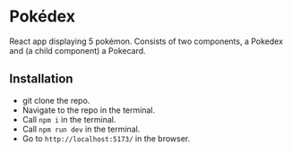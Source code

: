 # Pokédex
React app displaying 5 pokémon. Consists of two components, a Pokedex and (a child component) a Pokecard. 

## Installation
- git clone the repo.
- Navigate to the repo in the terminal.
- Call `npm i` in the terminal.
- Call `npm run dev` in the terminal.
- Go to `http://localhost:5173/` in the browser.